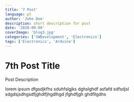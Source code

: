 ```yaml
---
title: '7 Post'
language: pt
author: 'John Doe'
description: short description for post
date: '2020-09-09'
coverImage: 'blog3.jpg'
categories: ['SWDevelopment', 'Electronics']
tags: ['Electronics', 'Arduino']
---
```


# 7th Post Title

Post Description

lorem ipsum dfgsdjkfhs sduhfslgjks dghslghdf asfafd sdfsdjsl sdgdsjsdhgsdfjghdlfjhgdlhgd jfghdfjgh ghdfllgdhs
